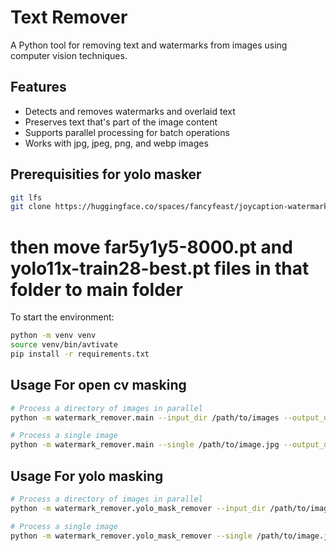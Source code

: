 # Text Remover

A Python tool for removing text and watermarks from images using computer vision techniques.

## Features
- Detects and removes watermarks and overlaid text
- Preserves text that's part of the image content
- Supports parallel processing for batch operations
- Works with jpg, jpeg, png, and webp images


## Prerequisities for yolo masker
```bash
git lfs
git clone https://huggingface.co/spaces/fancyfeast/joycaption-watermark-detection
```
# then move far5y1y5-8000.pt and yolo11x-train28-best.pt files in that folder to main folder


To start the environment:
```bash
python -m venv venv
source venv/bin/avtivate
pip install -r requirements.txt
```

## Usage For open cv masking
```bash
# Process a directory of images in parallel
python -m watermark_remover.main --input_dir /path/to/images --output_dir /path/to/output --workers numberof_workers

# Process a single image
python -m watermark_remover.main --single /path/to/image.jpg --output_dir /path/to/outputdir
```

## Usage For yolo masking
```bash
# Process a directory of images in parallel
python -m watermark_remover.yolo_mask_remover --input_dir /path/to/images --output_dir /path/to/output --workers numberof_workers

# Process a single image
python -m watermark_remover.yolo_mask_remover --single /path/to/image.jpg --output_dir /path/to/outputdir
```
